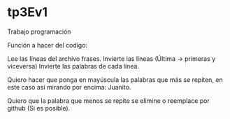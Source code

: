 # tp3Ev1
Trabajo programación

Función a hacer del codigo:

Lee las líneas del archivo frases.
Invierte las líneas (Última -> primeras y viceversa)
Invierte las palabras de cada línea.

Quiero hacer que ponga en mayúscula las palabras que más se repiten, en este caso así mirando por encima: Juanito.

Quiero que la palabra que menos se repite se elimine o reemplace por github (Si es posible).